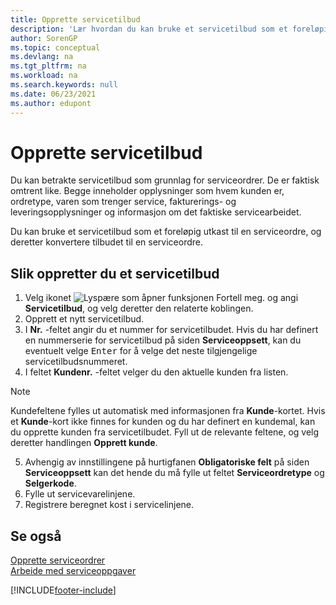 ```yaml
---
title: Opprette servicetilbud
description: 'Lær hvordan du kan bruke et servicetilbud som et foreløpig utkast til en serviceordre, og deretter konvertere tilbudet til en serviceordre.'
author: SorenGP
ms.topic: conceptual
ms.devlang: na
ms.tgt_pltfrm: na
ms.workload: na
ms.search.keywords: null
ms.date: 06/23/2021
ms.author: edupont
---
```

# <a name="create-service-quotes"></a><a name="create-service-quotes"></a>Opprette servicetilbud
Du kan betrakte servicetilbud som grunnlag for serviceordrer. De er faktisk omtrent like. Begge inneholder opplysninger som hvem kunden er, ordretype, varen som trenger service, fakturerings- og leveringsopplysninger og informasjon om det faktiske servicearbeidet.
 
Du kan bruke et servicetilbud som et foreløpig utkast til en serviceordre, og deretter konvertere tilbudet til en serviceordre.  
  
## <a name="to-create-a-service-quote"></a><a name="to-create-a-service-quote"></a>Slik oppretter du et servicetilbud
1. Velg ikonet ![Lyspære som åpner funksjonen Fortell meg.](media/ui-search/search_small.png "Fortell hva du vil gjøre") og angi **Servicetilbud**, og velg deretter den relaterte koblingen.  
2. Opprett et nytt servicetilbud.  
3. I **Nr.** -feltet angir du et nummer for servicetilbudet. Hvis du har definert en nummerserie for servicetilbud på siden **Serviceoppsett**, kan du eventuelt velge <kbd>Enter</kbd> for å velge det neste tilgjengelige servicetilbudsnummeret.  
4. I feltet **Kundenr.**  -feltet velger du den aktuelle kunden fra listen.  

  > [!Note]  
  >  Kundefeltene fylles ut automatisk med informasjonen fra **Kunde**-kortet. Hvis et **Kunde**-kort ikke finnes for kunden og du har definert en kundemal, kan du opprette kunden fra servicetilbudet. Fyll ut de relevante feltene, og velg deretter handlingen **Opprett kunde**.  
  
5. Avhengig av innstillingene på hurtigfanen **Obligatoriske felt** på siden **Serviceoppsett** kan det hende du må fylle ut feltet **Serviceordretype** og **Selgerkode**.  
6. Fylle ut servicevarelinjene.  
7. Registrere beregnet kost i servicelinjene.  
  
## <a name="see-also"></a><a name="see-also"></a>Se også
[Opprette serviceordrer](service-how-to-create-service-orders.md)  
[Arbeide med serviceoppgaver](service-how-to-work-on-service-tasks.md)  

 

[!INCLUDE[footer-include](includes/footer-banner.md)]
